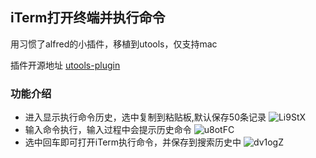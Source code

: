 ## iTerm打开终端并执行命令

用习惯了alfred的小插件，移植到utools，仅支持mac

插件开源地址 [utools-plugin](https://github.com/yhan219/utools-plugin)

### 功能介绍
- 进入显示执行命令历史，选中复制到粘贴板,默认保存50条记录
![Li9StX](https://gitee.com/yhan219/blog-image/raw/master/yhan/Li9StX.png)
- 输入命令执行，输入过程中会提示历史命令
![u8otFC](https://gitee.com/yhan219/blog-image/raw/master/yhan/u8otFC.png)
- 选中回车即可打开iTerm执行命令，并保存到搜索历史中
![dv1ogZ](https://gitee.com/yhan219/blog-image/raw/master/yhan/dv1ogZ.png)
